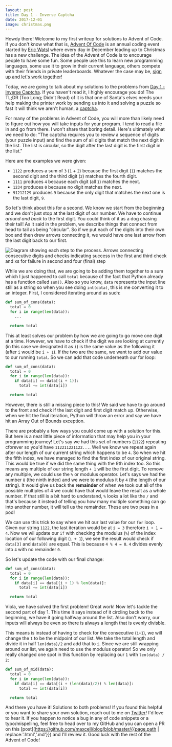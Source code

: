 ```yaml
---
layout: post
title: Day 1 - Inverse Captcha
date: 2017-12-01
image: christmas.png
---
```


Howdy there! Welcome to my first writeup for solutions to Advent of Code. If you don't know what that is, [Advent Of Code](http://adventofcode.com) is an annual coding event started by [Eric Watsl](https://twitter.com/ericwastl) where every day in December leading up to Christmas has a new challenge. The idea of the Advent of Code is to encourage people to have some fun. Some people use this to learn new programming languages, some use it to grow in their current language, others compete with their friends in private leaderboards. Whatever the case may be, [sign up and let's work together](http://adventofcode.com/2017/auth/login)!

Today, we are going to talk about my solutions to the problems from [Day 1 - Inverse Captcha](https://adventofcode.com/2017/day/1). If you haven't read it, I highly encourage you do! The TL;DR (Too Long; Didn't Read) of it is that one of Santa's elves needs your help making the printer work by sending us into it and solving a puzzle so fast it will think we aren't human, a [captcha](https://en.wikipedia.org/wiki/CAPTCHA).

For many of the problems in Advent of Code, you will more than likely need to figure out how you will take inputs for your program. I tend to read a file in and go from there. I won't share that boring detail. Here's ultimately what we need to do: "The captcha requires you to review a sequence of digits (your puzzle input) and find the sum of all digits that match the next digit in the list. The list is circular, so the digit after the last digit is the first digit in the list."

Here are the examples we were given:
- `1122` produces a sum of `3` (`1` + `2`) because the first digit (`1`) matches the second digit and the third digit (`2`) matches the fourth digit.
- `1111` produces `4` because each digit (all `1`) matches the next.
- `1234` produces `0` because no digit matches the next.
- `91212129` produces `9` because the only digit that matches the next one is the last digit, `9`.

So let's think about this for a second. We know we start from the beginning and we don't just stop at the last digit of our number. We have to continue *around and back* to the first digit. You could think of it as a dog chasing their tail! As it said in the problem, we describe things that connect from head to tail as being "circular". So if we put each of the digits into their own box and then drew arrows connecting it, we would have one last arrow from the last digit back to our first.

<img src='{{ site.baseurl }}/assets/img/process.png' asset="@magick:2x" alt="Diagram showing each step to the process. Arrows connecting consecutive digits and checks indicating success in the first and third check and xs for failure in second and four (final) step">

While we are doing that, we are going to be adding them together to a sum which I just happened to call `total` because of the fact that Python already has a function called `sum()`. Also so you know, `data` represents the input line still as a string so when you see doing `int(data)`, this is me converting it to an integer. First, I considered iterating around as such:

```python
def sum_of_cons(data):
  total = 0
  for i in range(len(data)):
    ...

  return total
```

This at least solves our problem by how we are going to go move one digit at a time. However, we have to check if the digit we are looking at currently (in this case we designated it as `i`) is the same value as the following it (after `i` would be `i + 1`). If the two are the same, we want to add our value to our running `total`. So we can add that code underneath our for loop:

```python
def sum_of_cons(data):
  total = 0
  for i in range(len(data)):
    if data[i] == data[(i + 1)]:
      total += int(data[i])

  return total
```

However, there is still a missing piece to this! We said we have to go around to the front and check if the last digit and first digit match up. Otherwise, when we hit the final iteration, Python will throw an error and say we have hit an Array Out of Bounds exception.

There are probably a few ways you could come up with a solution for this. But here is a neat little piece of information that may help you in your programming journey! Let's say we had this set of numbers (`1122`) repeating cforever so you'd have `112211221122...`. Well we know we repeat again after our length of our current string which happens to be `4`. So when we hit the fifth index, we have managed to find the first index of our original string. This would be true if we did the same thing with the 9th index too. So this means any multiple of our string length `+ 1` will be the first digit. To remove any multiple, we could use the `%` or modulus operator. Let's says we had the number `8` (the ninth index) and we were to modulus it by `4`  (the length of our string). It would give us back the **remainder** of when we took out all of the possible multiples of 4 we could have that would leave the result as a whole number. If that still is a bit hard to understand, `%` looks a lot like the `/` and that's because it instead of telling you how many multiple something can go into another number, it will tell us the remainder. These are two peas in a pod!

We can use this trick to say when we hit our last value for our `for` loop. Given our string `1122`, the last iteration would be at `i = 3` therefore `i + 1 = 4`. Now we wil update our `if` with checking the modulus (`%`) of the index location of our following digit (`i + 1`), we see the result would check if `data[3]` and `data[0]` are equal. This is because `4 % 4 = 0`. `4` divides evenly into `4` with no remainder `0`.

So let's update the code with our final change:

```python
def sum_of_cons(data):
  total = 0
  for i in range(len(data)):
    if data[i] == data[(i + 1) % len(data)]:
      total += int(data[i])

  return total
```

Viola, we have solved the first problem! Great work! Now let's tackle the second part of day 1. This time it says instead of it circling back to the beginning, we have it going halfway around the list. Also don't worry, our inputs will always be even so there is always a length that is evenly divisble.

This means is instead of having to check for the consecutive (`i+1`), we will change the `1` to be the midpoint of our list. We take the total length and divide it in half `len(data)/2` and add that to `i`. Since we are still wrapping around our list, we again need to use the modulus operator! So we only really changed one spot in this function by replacing our `1` with `len(data) / 2`:

```python
def sum_of_mid(data):
  total = 0
  for i in range(len(data)):
    if data[i] == data[(i + (len(data)/2)) % len(data)]:
      total += int(data[i])

  return total
```

And there you have it! Solutions to both problems! If you found this helpful or you want to share your own solution, reach out to me on [Twitter](https://twitter.com/maxcell)! I'd love to hear it. If you happen to notice a bug in any of code snippets or a typo/mispelling, feel free to head over to my GitHub and you can open a PR on this [post](https://github.com/maxcell/blog/blob/master/{{page.path | replace:'.html','.md'}}) and I'll review it. Good luck with the rest of the Advent of Code!

